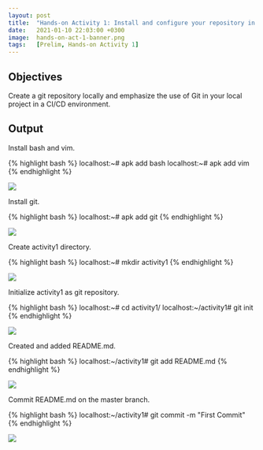 ```yaml
---
layout: post
title:  "Hands-on Activity 1: Install and configure your repository in Local Git"
date:   2021-01-10 22:03:00 +0300
image:  hands-on-act-1-banner.png
tags:   [Prelim, Hands-on Activity 1]
---
```

## Objectives

Create a git repository locally and emphasize the use of Git in your local project in a CI/CD environment.

## Output

Install bash and vim.

{% highlight bash %}
localhost:~# apk add bash
localhost:~# apk add vim
{% endhighlight %}

![]({{site.baseurl}}/img/hands-on-1-1.png)


Install git.

{% highlight bash %}
localhost:~# apk add git
{% endhighlight %}

![]({{site.baseurl}}/img/hands-on-1-2.png)


Create activity1 directory.

{% highlight bash %}
localhost:~# mkdir activity1
{% endhighlight %}

![]({{site.baseurl}}/img/hands-on-1-3.png)


Initialize activity1 as git repository.

{% highlight bash %}
localhost:~# cd activity1/
localhost:~/activity1# git init
{% endhighlight %}

![]({{site.baseurl}}/img/hands-on-1-4.png)


Created and added README.md.

{% highlight bash %}
localhost:~/activity1# git add README.md
{% endhighlight %}

![]({{site.baseurl}}/img/hands-on-1-5.png)


Commit README.md on the master branch.

{% highlight bash %}
localhost:~/activity1# git commit -m "First Commit"
{% endhighlight %}

![]({{site.baseurl}}/img/hands-on-1-6.png)